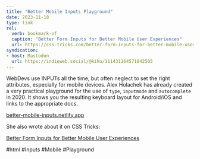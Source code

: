```yaml
---
title: "Better Mobile Inputs Playground"
date: 2023-11-18
type: link
rel:
  verb: bookmark-of
  caption: "Better Form Inputs for Better Mobile User Experiences"
  url: https://css-tricks.com/better-form-inputs-for-better-mobile-user-experiences
syndication: 
- host: Mastodon
  url: https://indieweb.social/@kiko/111431164571042503
---
```


WebDevs use INPUTs all the time, but often neglect to set the right attributes, especially for mobile devices. Alex Holachek has already created a very practical playground for the use of ``type``, ``inputmode`` and ``autocomplete`` in 2020. It shows you the resulting keyboard layout for Android/iOS and links to the appropriate docs.

[better-mobile-inputs.netlify.app](https://better-mobile-inputs.netlify.app)

She also wrote about it on CSS Tricks:

[Better Form Inputs for Better Mobile User Experiences](https://css-tricks.com/better-form-inputs-for-better-mobile-user-experiences)

#html #Inputs #Mobile #Playground
